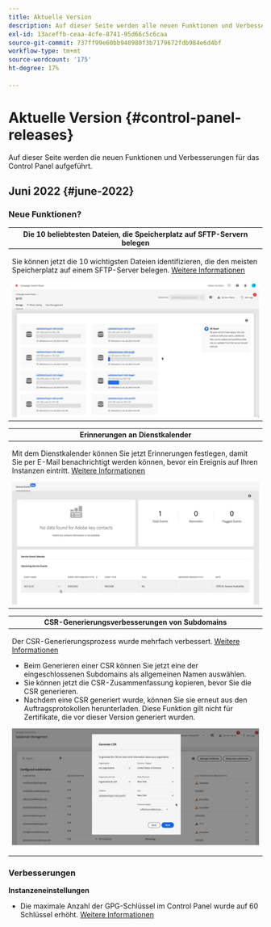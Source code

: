 ```yaml
---
title: Aktuelle Version
description: Auf dieser Seite werden alle neuen Funktionen und Verbesserungen für das Control Panel aufgelistet.
exl-id: 13aceffb-ceaa-4cfe-8741-95d66c5c6caa
source-git-commit: 737ff99e60bb940980f3b7179672fdb984e6d4bf
workflow-type: tm+mt
source-wordcount: '175'
ht-degree: 17%

---
```


# Aktuelle Version {#control-panel-releases}

Auf dieser Seite werden die neuen Funktionen und Verbesserungen für das Control Panel aufgeführt.

## Juni 2022 {#june-2022}

### Neue Funktionen?

<table>
<thead>
<tr>
<th><strong>Die 10 beliebtesten Dateien, die Speicherplatz auf SFTP-Servern belegen</strong><br/></th>
</tr>
</thead>
<tbody>
<tr>
<td>
<p>Sie können jetzt die 10 wichtigsten Dateien identifizieren, die den meisten Speicherplatz auf einem SFTP-Server belegen. <a href="../sftp/using/sftp-storage-management.md">Weitere Informationen</a></p>
<img src="../assets/do-not-localize/sftp.gif"/>
</td>
</tr>
</tbody>
</table>

<table>
<thead>
<tr>
<th><strong>Erinnerungen an Dienstkalender</strong><br/></th>
</tr>
</thead>
<tbody>
<tr>
<td>
<p>Mit dem Dienstkalender können Sie jetzt Erinnerungen festlegen, damit Sie per E-Mail benachrichtigt werden können, bevor ein Ereignis auf Ihren Instanzen eintritt. <a href="../service-events/service-events.md">Weitere Informationen</a></p>
<img src="../assets/do-not-localize/reminders.gif"/>
</td>
</tr>
</tbody>
</table>

<table>
<thead>
<tr>
<th><strong>CSR-Generierungsverbesserungen von Subdomains</strong><br/></th>
</tr>
</thead>
<tbody>
<tr>
<td>
<p>Der CSR-Generierungsprozess wurde mehrfach verbessert. <a href="../subdomains-certificates/using/renewing-subdomain-certificate.md">Weitere Informationen</a></p><ul><li>Beim Generieren einer CSR können Sie jetzt eine der eingeschlossenen Subdomains als allgemeinen Namen auswählen.</li><li>Sie können jetzt die CSR-Zusammenfassung kopieren, bevor Sie die CSR generieren.</li><li>Nachdem eine CSR generiert wurde, können Sie sie erneut aus den Auftragsprotokollen herunterladen. Diese Funktion gilt nicht für Zertifikate, die vor dieser Version generiert wurden.</li></ul><p>
<img src="../assets/do-not-localize/CSR.gif"/>
</td>
</tr>
</tbody>
</table>

### Verbesserungen

**Instanzeneinstellungen**

* Die maximale Anzahl der GPG-Schlüssel im Control Panel wurde auf 60 Schlüssel erhöht. [Weitere Informationen](../instances-settings/using/gpg-keys-management.md)

